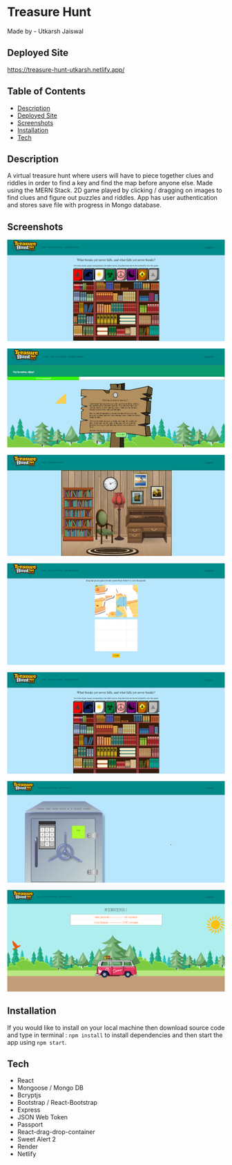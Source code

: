 # Treasure Hunt
Made by - Utkarsh Jaiswal


## Deployed Site

https://treasure-hunt-utkarsh.netlify.app/

## Table of Contents
* [Description](#description)
* [Deployed Site](#deployed-site)
* [Screenshots](#screenshots)
* [Installation](#installation)
* [Tech](#tech)


## Description
A virtual treasure hunt where users will have to piece together clues and riddles in order to find a key and find the map before anyone else.  Made using the MERN Stack. 2D game played by clicking / dragging on images to find clues and figure out puzzles and riddles. App has user authentication and stores save file with progress in Mongo database.

## Screenshots

![Login Screen](screenshots/BookShelf.png)

![Game Info Screen](screenshots/GameInfo.png)

![Office](screenshots/Office.png)

![Painting](screenshots/Painting.png)

![Bookshelf](screenshots/Bookshelf.png)

![Safe](screenshots/Safe.png)

![LeaderBoard](screenshots/LeaderBoard.png)

## Installation

If you would like to install on your local machine then download source code and type in terminal :
` npm install ` to install dependencies and then start the app using ` npm start `.  

## Tech

* React
* Mongoose / Mongo DB
* Bcryptjs
* Bootstrap / React-Bootstrap
* Express
* JSON Web Token
* Passport
* React-drag-drop-container
* Sweet Alert 2
* Render
* Netlify
